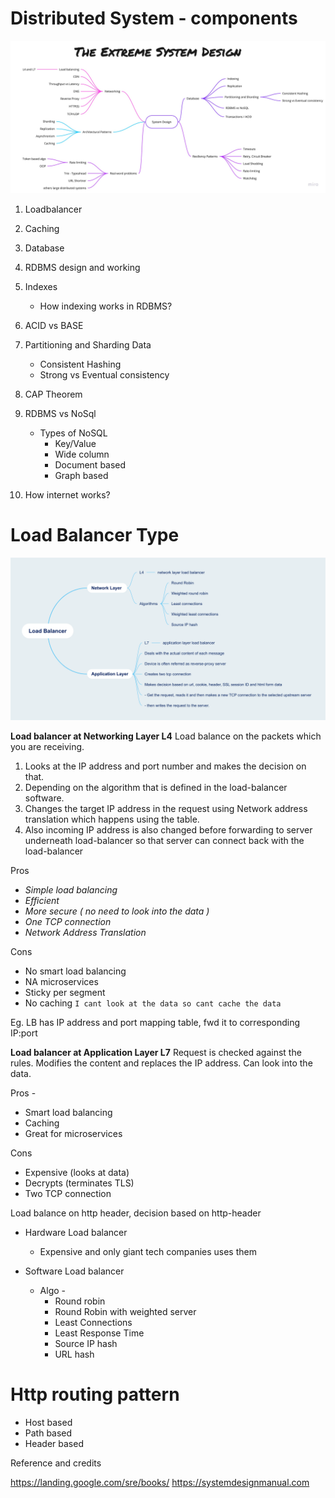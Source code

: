 
# Distributed System - components

![alt text](https://github.com/JITES/ExtremeSystemDesign/blob/master/sys-design.jpg)

 1. Loadbalancer
 2. Caching
 
 3. Database
 4. RDBMS design and working
 5. Indexes
    * How indexing works in RDBMS?
 6. ACID vs BASE
 7. Partitioning and Sharding Data
    * Consistent Hashing
    * Strong vs Eventual consistency 
 8. CAP Theorem 
 9. RDBMS vs NoSql
    * Types of NoSQL
      * Key/Value
      * Wide column
      * Document based
      * Graph based
 10. How internet works?
   
# Load Balancer Type

![alt text](https://github.com/JITES/ExtremeSystemDesign/blob/master/LBMindMap.png)


**Load balancer at Networking Layer L4**
Load balance on the packets which you are receiving.

 1. Looks at the IP address and port number and makes the decision on that.
 2. Depending on the algorithm that is defined in the load-balancer software.
 3. Changes the target IP address in the request using Network address translation which happens using the table.
 4. Also incoming IP address is also changed before forwarding to server underneath load-balancer so that server can connect back with the load-balancer 

Pros
 - _Simple load balancing_
 - _Efficient_
 - _More secure ( no need to look into the data )_
 - _One TCP connection_
 - _Network Address Translation_

Cons
 - No smart load balancing
 - NA microservices
 - Sticky per segment
 - No caching `I cant look at the data so cant cache the data`

Eg. LB has IP address and port mapping table, fwd it to corresponding IP:port

**Load balancer at Application Layer L7**
Request is checked against the rules.
Modifies the content and replaces the IP address.
Can look into the data.

Pros -
 - Smart load balancing
 - Caching
 - Great for microservices

Cons
 - Expensive (looks at data)
 - Decrypts (terminates TLS)
 - Two TCP connection

Load balance on http header, decision based on http-header

* Hardware Load balancer
	* Expensive and only giant tech companies uses them 

* Software Load balancer
	 * Algo -
		 * Round robin
		 * Round Robin with weighted server
		 * Least Connections
		 * Least Response Time
		 * Source IP hash
		 * URL hash

# Http routing pattern

 - Host based
 - Path based
 - Header based
 
 
Reference and credits

https://landing.google.com/sre/books/
https://systemdesignmanual.com

